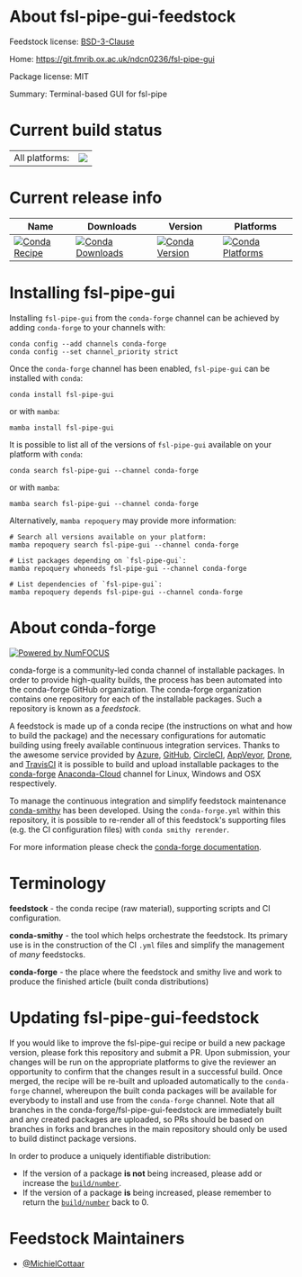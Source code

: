 About fsl-pipe-gui-feedstock
============================

Feedstock license: [BSD-3-Clause](https://github.com/conda-forge/fsl-pipe-gui-feedstock/blob/main/LICENSE.txt)

Home: https://git.fmrib.ox.ac.uk/ndcn0236/fsl-pipe-gui

Package license: MIT

Summary: Terminal-based GUI for fsl-pipe

Current build status
====================


<table><tr><td>All platforms:</td>
    <td>
      <a href="https://dev.azure.com/conda-forge/feedstock-builds/_build/latest?definitionId=19744&branchName=main">
        <img src="https://dev.azure.com/conda-forge/feedstock-builds/_apis/build/status/fsl-pipe-gui-feedstock?branchName=main">
      </a>
    </td>
  </tr>
</table>

Current release info
====================

| Name | Downloads | Version | Platforms |
| --- | --- | --- | --- |
| [![Conda Recipe](https://img.shields.io/badge/recipe-fsl--pipe--gui-green.svg)](https://anaconda.org/conda-forge/fsl-pipe-gui) | [![Conda Downloads](https://img.shields.io/conda/dn/conda-forge/fsl-pipe-gui.svg)](https://anaconda.org/conda-forge/fsl-pipe-gui) | [![Conda Version](https://img.shields.io/conda/vn/conda-forge/fsl-pipe-gui.svg)](https://anaconda.org/conda-forge/fsl-pipe-gui) | [![Conda Platforms](https://img.shields.io/conda/pn/conda-forge/fsl-pipe-gui.svg)](https://anaconda.org/conda-forge/fsl-pipe-gui) |

Installing fsl-pipe-gui
=======================

Installing `fsl-pipe-gui` from the `conda-forge` channel can be achieved by adding `conda-forge` to your channels with:

```
conda config --add channels conda-forge
conda config --set channel_priority strict
```

Once the `conda-forge` channel has been enabled, `fsl-pipe-gui` can be installed with `conda`:

```
conda install fsl-pipe-gui
```

or with `mamba`:

```
mamba install fsl-pipe-gui
```

It is possible to list all of the versions of `fsl-pipe-gui` available on your platform with `conda`:

```
conda search fsl-pipe-gui --channel conda-forge
```

or with `mamba`:

```
mamba search fsl-pipe-gui --channel conda-forge
```

Alternatively, `mamba repoquery` may provide more information:

```
# Search all versions available on your platform:
mamba repoquery search fsl-pipe-gui --channel conda-forge

# List packages depending on `fsl-pipe-gui`:
mamba repoquery whoneeds fsl-pipe-gui --channel conda-forge

# List dependencies of `fsl-pipe-gui`:
mamba repoquery depends fsl-pipe-gui --channel conda-forge
```


About conda-forge
=================

[![Powered by
NumFOCUS](https://img.shields.io/badge/powered%20by-NumFOCUS-orange.svg?style=flat&colorA=E1523D&colorB=007D8A)](https://numfocus.org)

conda-forge is a community-led conda channel of installable packages.
In order to provide high-quality builds, the process has been automated into the
conda-forge GitHub organization. The conda-forge organization contains one repository
for each of the installable packages. Such a repository is known as a *feedstock*.

A feedstock is made up of a conda recipe (the instructions on what and how to build
the package) and the necessary configurations for automatic building using freely
available continuous integration services. Thanks to the awesome service provided by
[Azure](https://azure.microsoft.com/en-us/services/devops/), [GitHub](https://github.com/),
[CircleCI](https://circleci.com/), [AppVeyor](https://www.appveyor.com/),
[Drone](https://cloud.drone.io/welcome), and [TravisCI](https://travis-ci.com/)
it is possible to build and upload installable packages to the
[conda-forge](https://anaconda.org/conda-forge) [Anaconda-Cloud](https://anaconda.org/)
channel for Linux, Windows and OSX respectively.

To manage the continuous integration and simplify feedstock maintenance
[conda-smithy](https://github.com/conda-forge/conda-smithy) has been developed.
Using the ``conda-forge.yml`` within this repository, it is possible to re-render all of
this feedstock's supporting files (e.g. the CI configuration files) with ``conda smithy rerender``.

For more information please check the [conda-forge documentation](https://conda-forge.org/docs/).

Terminology
===========

**feedstock** - the conda recipe (raw material), supporting scripts and CI configuration.

**conda-smithy** - the tool which helps orchestrate the feedstock.
                   Its primary use is in the construction of the CI ``.yml`` files
                   and simplify the management of *many* feedstocks.

**conda-forge** - the place where the feedstock and smithy live and work to
                  produce the finished article (built conda distributions)


Updating fsl-pipe-gui-feedstock
===============================

If you would like to improve the fsl-pipe-gui recipe or build a new
package version, please fork this repository and submit a PR. Upon submission,
your changes will be run on the appropriate platforms to give the reviewer an
opportunity to confirm that the changes result in a successful build. Once
merged, the recipe will be re-built and uploaded automatically to the
`conda-forge` channel, whereupon the built conda packages will be available for
everybody to install and use from the `conda-forge` channel.
Note that all branches in the conda-forge/fsl-pipe-gui-feedstock are
immediately built and any created packages are uploaded, so PRs should be based
on branches in forks and branches in the main repository should only be used to
build distinct package versions.

In order to produce a uniquely identifiable distribution:
 * If the version of a package **is not** being increased, please add or increase
   the [``build/number``](https://docs.conda.io/projects/conda-build/en/latest/resources/define-metadata.html#build-number-and-string).
 * If the version of a package **is** being increased, please remember to return
   the [``build/number``](https://docs.conda.io/projects/conda-build/en/latest/resources/define-metadata.html#build-number-and-string)
   back to 0.

Feedstock Maintainers
=====================

* [@MichielCottaar](https://github.com/MichielCottaar/)

